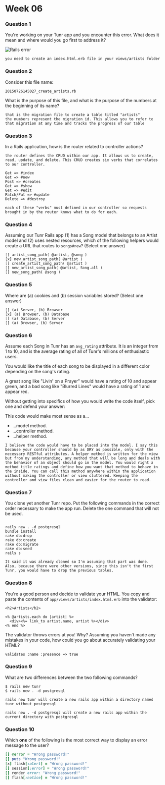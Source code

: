 # Week 06

### Question 1

You're working on your Tunr app and you encounter this error. What does it mean and where would you go first to address it?  

![Rails error](http://i.imgur.com/9NR7XNT.png)  

```text
you need to create an index.html.erb file in your views/artists folder
```

### Question 2

Consider this file name:

```
20150726145027_create_artists.rb
```

What is the purpose of this file, and what is the purpose of the numbers at the beginning of its name?

```text
that is the migration file to create a table titled "artists"
the numbers represent the migration id. This allows you to refer to that migration at any time and tracks the progress of our table
```

### Question 3

In a Rails application, how is the router related to controller actions?  

```text
the router defines the CRUD within our app. It allows us to create, read, update, and delete. This CRUD creates six verbs that correlates to our controller.

Get => #index
Get => #new
Post => #creates
Get => #show
Get => #edit
Patch/Put => #update
Delete => #destroy

each of these "verbs" must defined in our controller so requests brought in by the router knows what to do for each.
```

### Question 4

Assuming our Tunr Rails app (1) has a Song model that belongs to an Artist model and (2) uses nested resources, which of the following helpers would create a URL that routes to `songs#new`? (Select one answer)  

```
[] artist_song_path( @artist, @song )
[x] new_artist_song_path( @artist )
[] create_artist_song_path( @artist )
[] new_artist_song_path( @artist, Song.all )
[] new_song_path( @song )
```

### Question 5

Where are (a) cookies and (b) session variables stored? (Select one answer)  

```
[] (a) Server, (b) Browser  
[x] (a) Browser, (b) Database  
[] (a) Database, (b) Server  
[] (a) Browser, (b) Server  
```

### Question 6

Assume each Song in Tunr has an `avg_rating` attribute. It is an integer from 1 to 10, and is the average rating of all of Tunr's millions of enthusiastic users.

You would like the title of each song to be displayed in a different color depending on the song's rating.

A great song like "Livin' on a Prayer" would have a rating of 10 and appear green, and a bad song like "Blurred Lines" would have a rating of 1 and appear red.

Without getting into specifics of how you would write the code itself, pick one and defend your answer:

This code would make most sense as a...
- ...model method.
- ...controller method.
- ...helper method.

```text
I believe the code would have to be placed into the model. I say this because your controller should by as DRY as possible, only with the necessary RESTful attributes. A helper method is written for the view but from my understanding, any method that will be long and deals with the behavior of an object should go in the model. You would right a method title ratings and define how you want that method to behave in the inside. You can call this method anywhere within the application without making the controller or view cluttered. Keeping the controller and view files clean and easier for the router to read.
```

### Question 7

You clone yet another Tunr repo. Put the following commands in the correct order necessary to make the app run. Delete the one command that will not be used.

```

rails new . -d postgresql
bundle install
rake db:drop
rake db:create
rake db:migrate
rake db:seed
rails s

It said it was already cloned so I'm assuming that part was done. Also, because there were other versions, since this isn't the first Tunr, you would have to drop the previous tables.

```

### Question 8

You're a good person and decide to validate your HTML. You copy and paste the contents of `app/views/artists/index.html.erb` into the validator:

```erb
<h2>Artists</h2>

<% @artists.each do |artist| %>
  <div><%= link_to artist.name, artist %></div>
<% end %>
```

The validator throws errors at you! Why? Assuming you haven't made any mistakes in your code, how could you go about accurately validating your HTML?

```
validates :name :presence => true
```

### Question 9

What are two differences between the two following commands?

```
$ rails new tunr
$ rails new . -d postgresql
```

```
rails new tunr will create a new rails app within a directory named tunr without postgresql

rails new . -d postgresql will create a new rails app within the current directory with postgresql
```

### Question 10

Which **one** of the following is the most correct way to display an error message to the user?

```rb
[] @error = "Wrong password!"
[] puts "Wrong password!"
[x] flash[:alert] = "Wrong password!"
[] session[:error] = "Wrong password!"
[] render error: "Wrong password!"
[] flash[:notice] = "Wrong password!"
```
